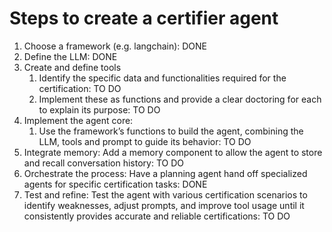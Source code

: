 # Steps to create a certifier agent

1. Choose a framework (e.g. langchain): DONE
2. Define the LLM: DONE
3. Create and define tools
    1. Identify the specific data and functionalities required for the certification: TO DO
    2. Implement these as functions and provide a clear doctoring for each to explain its purpose: TO DO
4. Implement the agent core:
    1. Use the framework’s functions to build the agent, combining the LLM, tools and prompt to guide its behavior: TO DO
5. Integrate memory: Add a memory component to allow the agent to store and recall conversation history: TO DO
6. Orchestrate the process: Have a planning agent hand off specialized agents for specific certification tasks: DONE
7. Test and refine: Test the agent with various certification scenarios to identify weaknesses, adjust prompts, and improve tool usage until it consistently provides accurate and reliable certifications: TO DO

